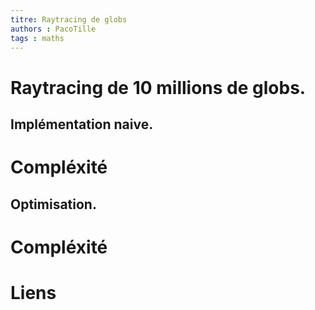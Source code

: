 ```yaml
---
titre: Raytracing de globs
authors : PacoTille
tags : maths
---
```

# Raytracing de 10 millions de globs.

## Implémentation naive.

# Compléxité


## Optimisation.

# Compléxité

 # Liens

